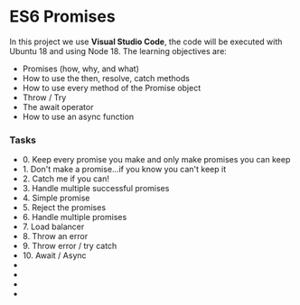 <h1>ES6 Promises</h1>
<p>In this project we use <strong>Visual Studio Code</strong>, the code will be executed with Ubuntu 18 and using Node 18. The learning objectives are:</p>
<ul>
    <li>Promises (how, why, and what)</li>
    <li>How to use the then, resolve, catch methods</li>
    <li>How to use every method of the Promise object</li>
    <li>Throw / Try</li>
    <li>The await operator</li>
    <li>How to use an async function</li>
</ul>
<h3>Tasks</h3>
<ul>
    <li>0. Keep every promise you make and only make promises you can keep</li>
    <li>1. Don't make a promise...if you know you can't keep it</li>
    <li>2. Catch me if you can!</li>
    <li>3. Handle multiple successful promises</li>
    <li>4. Simple promise</li>
    <li>5. Reject the promises</li>
    <li>6. Handle multiple promises</li>
    <li>7. Load balancer</li>
    <li>8. Throw an error</li>
    <li>9. Throw error / try catch</li>
    <li>10. Await / Async</li>
    <li></li>
    <li></li>
    <li></li>
    <li></li>
</ul>
